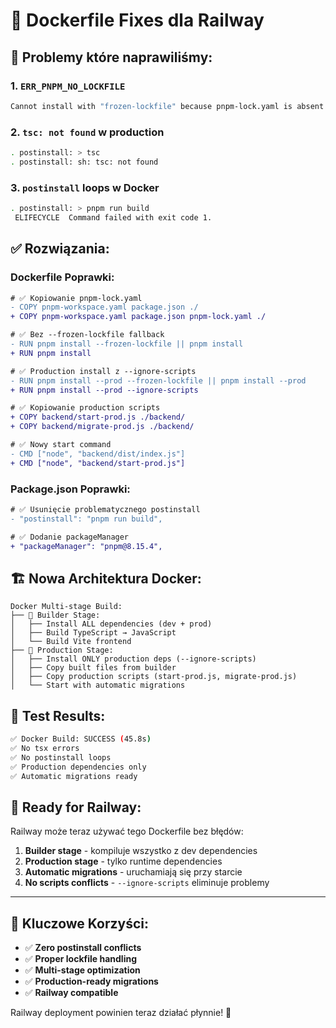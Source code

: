 # 🐳 Dockerfile Fixes dla Railway

## 🚨 **Problemy które naprawiliśmy:**

### 1. **`ERR_PNPM_NO_LOCKFILE`**
```bash
Cannot install with "frozen-lockfile" because pnpm-lock.yaml is absent
```

### 2. **`tsc: not found` w production**
```bash
. postinstall: > tsc
. postinstall: sh: tsc: not found
```

### 3. **`postinstall` loops w Docker**
```bash
. postinstall: > pnpm run build
 ELIFECYCLE  Command failed with exit code 1.
```

## ✅ **Rozwiązania:**

### **Dockerfile Poprawki:**

```diff
# ✅ Kopiowanie pnpm-lock.yaml
- COPY pnpm-workspace.yaml package.json ./
+ COPY pnpm-workspace.yaml package.json pnpm-lock.yaml ./

# ✅ Bez --frozen-lockfile fallback
- RUN pnpm install --frozen-lockfile || pnpm install
+ RUN pnpm install

# ✅ Production install z --ignore-scripts
- RUN pnpm install --prod --frozen-lockfile || pnpm install --prod
+ RUN pnpm install --prod --ignore-scripts

# ✅ Kopiowanie production scripts
+ COPY backend/start-prod.js ./backend/
+ COPY backend/migrate-prod.js ./backend/

# ✅ Nowy start command
- CMD ["node", "backend/dist/index.js"]
+ CMD ["node", "backend/start-prod.js"]
```

### **Package.json Poprawki:**

```diff
# ✅ Usunięcie problematycznego postinstall
- "postinstall": "pnpm run build",

# ✅ Dodanie packageManager
+ "packageManager": "pnpm@8.15.4",
```

## 🏗️ **Nowa Architektura Docker:**

```
Docker Multi-stage Build:
├── 🔨 Builder Stage:
│   ├── Install ALL dependencies (dev + prod)
│   ├── Build TypeScript → JavaScript
│   └── Build Vite frontend
├── 🚀 Production Stage:
│   ├── Install ONLY production deps (--ignore-scripts)
│   ├── Copy built files from builder
│   ├── Copy production scripts (start-prod.js, migrate-prod.js)
│   └── Start with automatic migrations
```

## 🧪 **Test Results:**

```bash
✅ Docker Build: SUCCESS (45.8s)
✅ No tsx errors
✅ No postinstall loops
✅ Production dependencies only
✅ Automatic migrations ready
```

## 🚀 **Ready for Railway:**

Railway może teraz używać tego Dockerfile bez błędów:

1. **Builder stage** - kompiluje wszystko z dev dependencies
2. **Production stage** - tylko runtime dependencies
3. **Automatic migrations** - uruchamiają się przy starcie
4. **No scripts conflicts** - `--ignore-scripts` eliminuje problemy

---

## 🎯 **Kluczowe Korzyści:**

- ✅ **Zero postinstall conflicts**
- ✅ **Proper lockfile handling**  
- ✅ **Multi-stage optimization**
- ✅ **Production-ready migrations**
- ✅ **Railway compatible**

Railway deployment powinien teraz działać płynnie! 🚀
